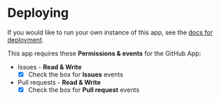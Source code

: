 # Deploying

If you would like to run your own instance of this app, see the [docs for deployment](https://probot.github.io/docs/deployment/).

This app requires these **Permissions & events** for the GitHub App:

* Issues - **Read & Write**
  * [x] Check the box for **Issues** events
* Pull requests - **Read & Write**
  * [x] Check the box for **Pull request** events
